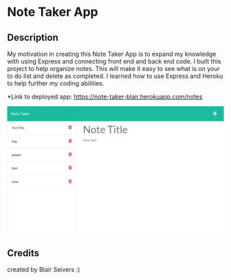 # Note Taker App

## Description
My motivation in creating this Note Taker App is to expand my knowledge with using Express and connecting front end and back end code.
I built this project to help organize notes.
This will make it easy to see what is on your to do list and delete as completed.
I learned how to use Express and Heroku to help further my coding abilities.

*Link to deployed app: https://note-taker-blair.herokuapp.com/notes

![App Image](./public/assets/images/note-taker.png)

## Credits

created by Blair Seivers :)
